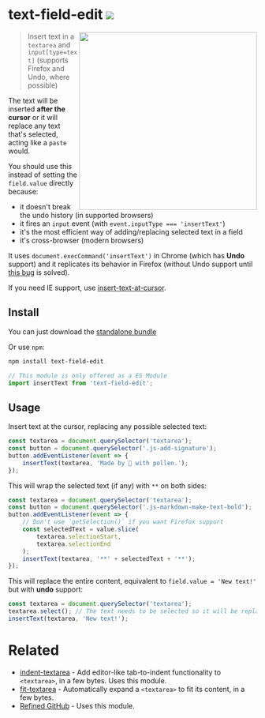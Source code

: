 # text-field-edit [![][badge-gzip]](#link-npm)

  [badge-gzip]: https://img.shields.io/bundlephobia/minzip/text-field-edit.svg?label=gzipped
  [link-npm]: https://www.npmjs.com/package/text-field-edit

<img align="right" width="360" src="https://user-images.githubusercontent.com/1402241/55075820-e3645800-50ce-11e9-8591-9195c3cdfc8a.gif">

> Insert text in a `textarea` and `input[type=text]` (supports Firefox and Undo, where possible)

The text will be inserted **after the cursor** or it will replace any text that's selected, acting like a `paste` would.

You should use this instead of setting the `field.value` directly because:

- it doesn't break the undo history (in supported browsers)
- it fires an `input` event (with `event.inputType === 'insertText'`)
- it's the most efficient way of adding/replacing selected text in a field
- it's cross-browser (modern browsers)

It uses `document.execCommand('insertText')` in Chrome (which has **Undo** support) and it replicates its behavior in Firefox (without Undo support until [this bug](https://bugzilla.mozilla.org/show_bug.cgi?id=1220696) is solved).

If you need IE support, use [insert-text-at-cursor](https://github.com/grassator/insert-text-at-cursor).

## Install

You can just download the [standalone bundle](https://packd.fregante.now.sh/text-field-edit@latest?name=insertText)

Or use `npm`:

```sh
npm install text-field-edit
```

```js
// This module is only offered as a ES Module
import insertText from 'text-field-edit';
```

## Usage

Insert text at the cursor, replacing any possible selected text:

```js
const textarea = document.querySelector('textarea');
const button = document.querySelector('.js-add-signature');
button.addEventListener(event => {
	insertText(textarea, 'Made by 🐝 with pollen.');
});
```

This will wrap the selected text (if any) with `**` on both sides:

```js
const textarea = document.querySelector('textarea');
const button = document.querySelector('.js-markdown-make-text-bold');
button.addEventListener(event => {
	// Don't use `getSelection()` if you want Firefox support
	const selectedText = value.slice(
		textarea.selectionStart,
		textarea.selectionEnd
	);
	insertText(textarea, '**' + selectedText + '**');
});
```

This will replace the entire content, equivalent to `field.value = 'New text!'` but with **undo** support:

```js
const textarea = document.querySelector('textarea');
textarea.select(); // The text needs to be selected so it will be replaced
insertText(textarea, 'New text!');
```

# Related

- [indent-textarea](https://github.com/fregante/indent-textarea) - Add editor-like tab-to-indent functionality to `<textarea>`, in a few bytes. Uses this module.
- [fit-textarea](https://github.com/fregante/fit-textarea) - Automatically expand a `<textarea>` to fit its content, in a few bytes.
- [Refined GitHub](https://github.com/sindresorhus/refined-github) - Uses this module.
